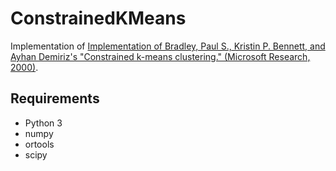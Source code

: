 # ConstrainedKMeans
Implementation of [Implementation of Bradley, Paul S., Kristin P. Bennett, and Ayhan Demiriz's "Constrained k-means clustering." (Microsoft Research, 2000)](https://www.microsoft.com/en-us/research/wp-content/uploads/2016/02/tr-2000-65.pdf).

## Requirements
* Python 3
* numpy
* ortools
* scipy
